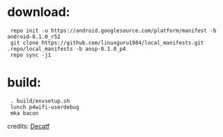 # download:
     repo init -u https://android.googlesource.com/platform/manifest -b android-8.1.0_r52
     git clone https://github.com/linuxguru1984/local_manifests.git .repo/local_manifests -b aosp-8.1.0_p4
     repo sync -j1
# build:
     . build/envsetup.sh
     lunch p4wifi-userdebug
     mka bacon
credits:
[Decatf](https://github.com/decatf/)
